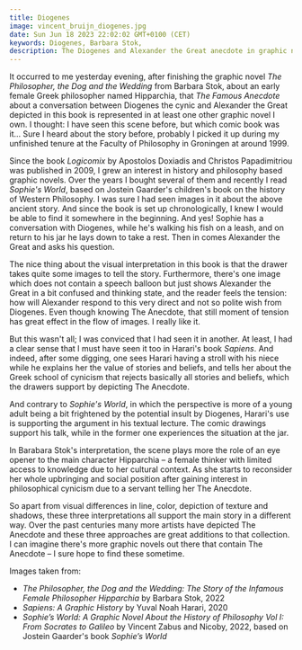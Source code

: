 ```yaml
---
title: Diogenes
image: vincent_bruijn_diogenes.jpg
date: Sun Jun 18 2023 22:02:02 GMT+0100 (CET)
keywords: Diogenes, Barbara Stok,
description: The Diogenes and Alexander the Great anecdote in graphic novels
---
```


It occurred to me yesterday evening, after finishing the graphic novel _The Philosopher, the Dog and the Wedding_ from Barbara Stok, about an early female Greek philosopher named Hipparchia, that _The Famous Anecdote_ about a conversation between Diogenes the cynic and Alexander the Great depicted in this book is represented in at least one other graphic novel I own. I thought: I have seen this scene before, but which comic book was it... Sure I heard about the story before, probably I picked it up during my unfinished tenure at the Faculty of Philosophy in Groningen at around 1999.

Since the book _Logicomix_ by Apostolos Doxiadis and Christos Papadimitriou was published in 2009, I grew an interest in history and philosophy based graphic novels. Over the years I bought several of them and recently I read _Sophie's World_, based on Jostein Gaarder's children's book on the history of Western Philosophy. I was sure I had seen images in it about the above ancient story. And since the book is set up chronologically, I knew I would be able to find it somewhere in the beginning. And yes! Sophie has a conversation with Diogenes, while he's walking his fish on a leash, and on return to his jar he lays down to take a rest. Then in comes Alexander the Great and asks his question.

The nice thing about the visual interpretation in this book is that the drawer takes quite some images to tell the story. Furthermore, there's one image which does not contain a speech balloon but just shows Alexander the Great in a bit confused and thinking state, and the reader feels the tension: how will Alexander respond to this very direct and not so polite wish from Diogenes. Even though knowing The Anecdote, that still moment of tension has great effect in the flow of images. I really like it.

But this wasn't all; I was conviced that I had seen it in another. At least, I had a clear sense that I must have seen it too in Harari's book _Sapiens_. And indeed, after some digging, one sees Harari having a stroll with his niece while he explains her the value of stories and beliefs, and tells her about the Greek school of cynicism that rejects basically all stories and beliefs, which the drawers support by depicting The Anecdote.

And contrary to _Sophie's World_, in which the perspective is more of a young adult being a bit frightened by the potential insult by Diogenes, Harari's use is supporting the argument in his textual lecture. The comic drawings support his talk, while in the former one experiences the situation at the jar.

In Barabara Stok's interpretation, the scene plays more the role of an eye opener to the main character Hipparchia – a female thinker with limited access to knowledge due to her cultural context. As she starts to reconsider her whole upbringing and social position after gaining interest in philosophical cynicism due to a servant telling her The Anecdote.

So apart from visual differences in line, color, depiction of texture and shadows, these three interpretations all support the main story in a different way. Over the past centuries many more artists have depicted The Anecdote and these three approaches are great additions to that collection. I can imagine there's more graphic novels out there that contain The Anecdote – I sure hope to find these sometime.

Images taken from:

- _The Philosopher, the Dog and the Wedding: The Story of the Infamous Female Philosopher Hipparchia_ by Barbara Stok, 2022
- _Sapiens: A Graphic History_ by Yuval Noah Harari, 2020
- _Sophie’s World: A Graphic Novel About the History of Philosophy Vol I: From Socrates to Galileo_ by Vincent Zabus and Nicoby, 2022, based on Jostein Gaarder's book _Sophie’s World_
